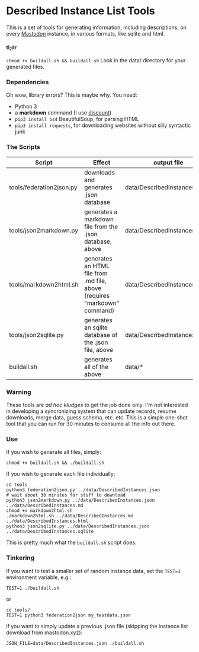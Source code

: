 # Described Instance List Tools
This is a set of tools for generating information, including descriptions, on every [Mastodon](https://en.wikipedia.org/wiki/Mastodon_Social) instance, in various formats, like sqlite and html.

#### tl;dr
`chmod +x buildall.sh && buildall.sh`
Look in the data/ directory for your generated files.

### Dependencies
Oh wow, library errors? This is maybe why. You need:

* Python 3
* a **markdown** command (I use [discount](http://www.pell.portland.or.us/~orc/Code/discount/))
* `pip3 install bs4` BeautifulSoup, for parsing HTML
* `pip3 install requests`, for downloading websites without silly syntactic junk


### The Scripts

| Script | Effect | output file |
|--------|--------|--------|
|tools/federation2json.py | downloads and generates .json database | data/DescribedInstances.json |
|tools/json2markdown.py | generates a markdown file from the .json database, above | data/DescribedInstances.md |
|tools/markdown2html.sh | generates an HTML file from .md file, above (requires "markdown" command) | data/DescribedInstances.html |
|tools/json2sqlite.py | generates an sqlite database of the .json file, above | data/DescribedInstances.sqlite |
|buildall.sh | generates all of the above | data/* |

### Warning
These tools are *ad hoc kludges* to get the job done only. I'm not interested in developing a syncronizing system that can update records, resume downloads, merge data, guess schema, etc. etc. This is a simple one-shot tool that you can run for 30 minutes to consume all the info out there.


### Use

If you wish to generate all files, simply:
```
chmod +x buildall.sh && ./buildall.sh
```

If you wish to generate each file individually:
```
cd tools
python3 federation2json.py ../data/DescribedInstances.json
# wait about 30 minutes for stuff to download
python3 json2markdown.py ../data/DescribedInstances.json ../data/DescribedInstances.md
chmod +x markdown2html.sh
./markdown2html.sh ../data/DescribedInstances.md ../data/DescribedInstances.html
python3 json2sqlite.py ../data/DescribedInstances.json ../data/DescribedInstances.sqlite
```

This is pretty much what the `buildall.sh` script does.

### Tinkering
If you want to test a smaller set of random instance data, set the `TEST=1` environment variable, e.g.:
```
TEST=1 ./buildall.sh
```

or

```
cd tools/
TEST=1 python3 federation2json my_testdata.json
```

if you want to simply update a previous .json file (skipping the instance list download from mastodon.xyz):
```
JSON_FILE=data/DescribedInstances.json ./buildall.sh
```

